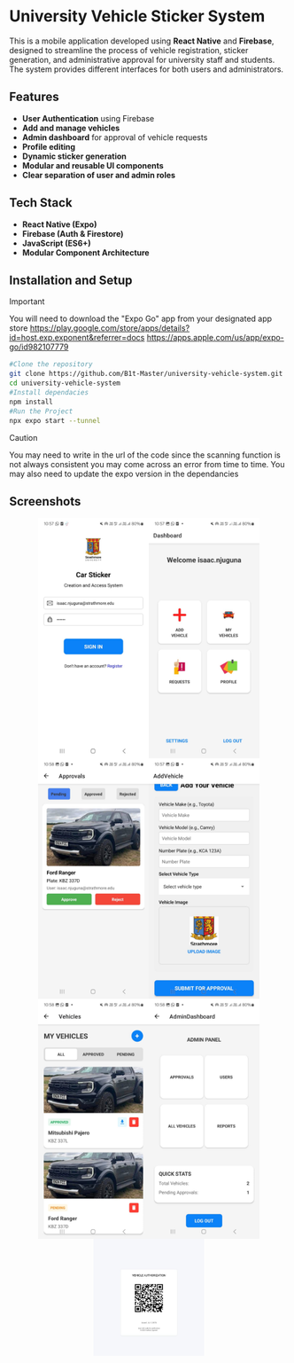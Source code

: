 # University Vehicle Sticker System

This is a mobile application developed using **React Native** and **Firebase**, designed to streamline the process of vehicle registration, sticker generation, and administrative approval for university staff and students. The system provides different interfaces for both users and administrators.

## Features

- **User Authentication** using Firebase
- **Add and manage vehicles**
- **Admin dashboard** for approval of vehicle requests
- **Profile editing**
- **Dynamic sticker generation**
- **Modular and reusable UI components**
- **Clear separation of user and admin roles**

## Tech Stack

- **React Native (Expo)**
- **Firebase (Auth & Firestore)**
- **JavaScript (ES6+)**
- **Modular Component Architecture**

## Installation and Setup

> [!IMPORTANT]  
> You will need to download the "Expo Go" app from your designated app store
> https://play.google.com/store/apps/details?id=host.exp.exponent&referrer=docs https://apps.apple.com/us/app/expo-go/id982107779

```bash
#Clone the repository
git clone https://github.com/B1t-Master/university-vehicle-system.git
cd university-vehicle-system
#Install dependacies
npm install
#Run the Project
npx expo start --tunnel
```

> [!CAUTION]
> You may need to write in the url of the code since the scanning function is not always consistent you may come across an error from time to time.
> You may also need to update the expo version in the dependancies

## Screenshots

<div style="display: flex; flex-wrap: wrap;justify-content: center;">

  <img src="./screenshots/login.jpg" width="200" height="433.6" />
  <img src="./screenshots/user-dashboard.jpg" width="200" height="433.6" />
  <img src="./screenshots/approvals.jpg" width="200" height="433.6" />

  <img src="./screenshots/add-vehicle.jpg" width="200" height="433.6" />
  <img src="./screenshots/vehicles.jpg" width="200" height="433.6" />
  <img src="./screenshots/admin-dashboard.jpg" width="200" height="433.6" />

  <img src="./screenshots/qr.jpg" width="200" height="211" />

</div>
